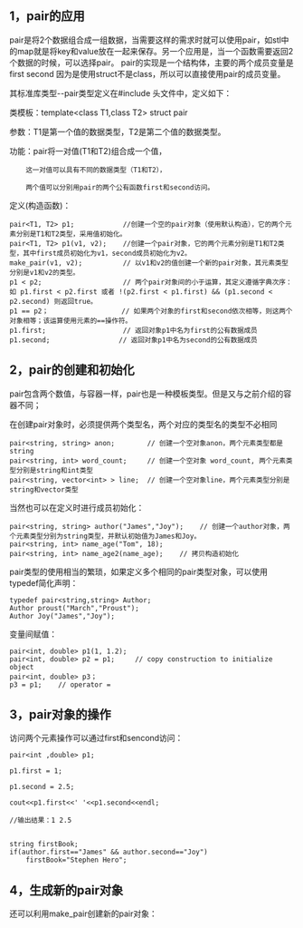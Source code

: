 ## 1，pair的应用

pair是将2个数据组合成一组数据，当需要这样的需求时就可以使用pair，如stl中的map就是将key和value放在一起来保存。另一个应用是，当一个函数需要返回2个数据的时候，可以选择pair。 pair的实现是一个结构体，主要的两个成员变量是first second 因为是使用struct不是class，所以可以直接使用pair的成员变量。



其标准库类型--pair类型定义在#include <utility>头文件中，定义如下：



类模板：template<class T1,class T2> struct pair

参数：T1是第一个值的数据类型，T2是第二个值的数据类型。

功能：pair将一对值(T1和T2)组合成一个值，

        这一对值可以具有不同的数据类型（T1和T2），
    
        两个值可以分别用pair的两个公有函数first和second访问。


定义(构造函数)：

```
pair<T1, T2> p1;            //创建一个空的pair对象（使用默认构造），它的两个元素分别是T1和T2类型，采用值初始化。
pair<T1, T2> p1(v1, v2);    //创建一个pair对象，它的两个元素分别是T1和T2类型，其中first成员初始化为v1，second成员初始化为v2。
make_pair(v1, v2);          // 以v1和v2的值创建一个新的pair对象，其元素类型分别是v1和v2的类型。
p1 < p2;                    // 两个pair对象间的小于运算，其定义遵循字典次序：如 p1.first < p2.first 或者 !(p2.first < p1.first) && (p1.second < p2.second) 则返回true。
p1 == p2；                  // 如果两个对象的first和second依次相等，则这两个对象相等；该运算使用元素的==操作符。
p1.first;                   // 返回对象p1中名为first的公有数据成员
p1.second;                 // 返回对象p1中名为second的公有数据成员
```



## 2，pair的创建和初始化

pair包含两个数值，与容器一样，pair也是一种模板类型。但是又与之前介绍的容器不同；

在创建pair对象时，必须提供两个类型名，两个对应的类型名的类型不必相同

```
pair<string, string> anon;        // 创建一个空对象anon，两个元素类型都是string
pair<string, int> word_count;     // 创建一个空对象 word_count, 两个元素类型分别是string和int类型
pair<string, vector<int> > line;  // 创建一个空对象line，两个元素类型分别是string和vector类型
```

当然也可以在定义时进行成员初始化：

```
pair<string, string> author("James","Joy");    // 创建一个author对象，两个元素类型分别为string类型，并默认初始值为James和Joy。
pair<string, int> name_age("Tom", 18);
pair<string, int> name_age2(name_age);    // 拷贝构造初始化
```

pair类型的使用相当的繁琐，如果定义多个相同的pair类型对象，可以使用typedef简化声明：

```
typedef pair<string,string> Author;
Author proust("March","Proust");
Author Joy("James","Joy");
```

变量间赋值：

```
pair<int, double> p1(1, 1.2);
pair<int, double> p2 = p1;     // copy construction to initialize object
pair<int, double> p3；
p3 = p1;    // operator =
```

## 3，pair对象的操作

访问两个元素操作可以通过first和sencond访问：

```
pair<int ,double> p1;
 
p1.first = 1;
 
p1.second = 2.5;
 
cout<<p1.first<<' '<<p1.second<<endl;
 
//输出结果：1 2.5
 
 
string firstBook;
if(author.first=="James" && author.second=="Joy")
    firstBook="Stephen Hero";
```

## 4，生成新的pair对象

还可以利用make_pair创建新的pair对象：


